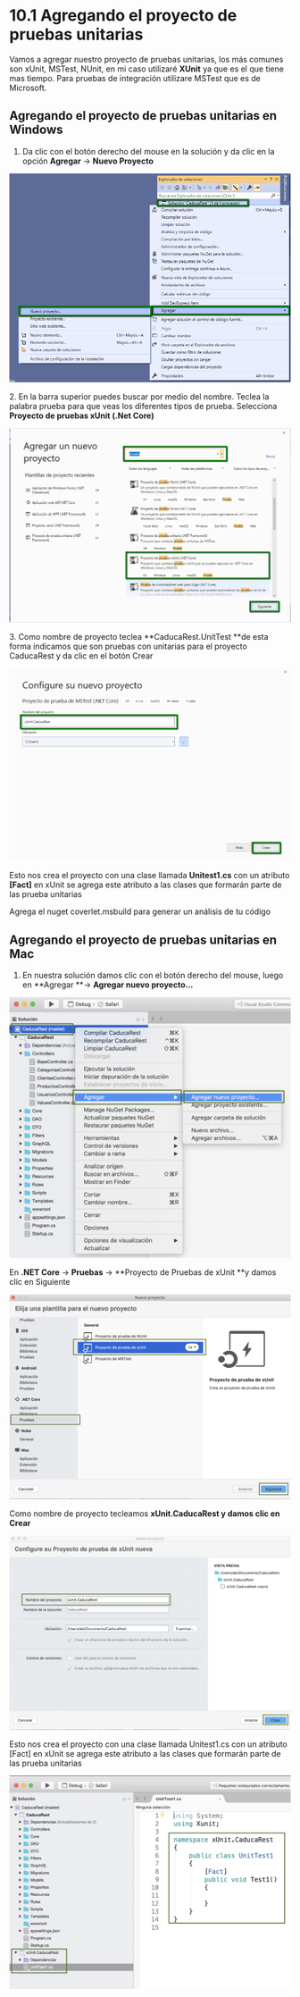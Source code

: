 # 10.1 Agregando el proyecto de pruebas unitarias

Vamos a agregar nuestro proyecto de pruebas unitarias, los más comunes son xUnit, MSTest, NUnit, en mi caso utilizaré **XUnit** ya que es el que tiene mas tiempo. Para pruebas de integración utilizare MSTest que es de Microsoft.&#x20;

## Agregando el proyecto de pruebas unitarias en Windows

1. Da clic con el botón derecho del mouse en la solución y da clic en la opción **Agregar** -> **Nuevo Proyecto**

![](<../.gitbook/assets/image (220).png>)

2\. En la barra superior puedes buscar por medio del nombre. Teclea la palabra prueba para que veas los diferentes tipos de prueba. Selecciona **Proyecto de pruebas xUnit (.Net Core)**

![](<../.gitbook/assets/image (223).png>)

3\. Como nombre de proyecto teclea **CaducaRest.UnitTest **de esta forma indicamos que son pruebas con unitarias para el proyecto CaducaRest y da clic en el botón Crear

![](<../.gitbook/assets/image (225).png>)

Esto nos crea el proyecto con una clase llamada **Unitest1.cs** con un atributo **\[Fact]** en xUnit se agrega este atributo a las clases que formarán parte de las prueba unitarias

Agrega el nuget coverlet.msbuild para generar un análisis de tu código

## Agregando el proyecto de pruebas unitarias en Mac

1. En nuestra solución damos clic con el botón derecho del mouse, luego en **Agregar **-> **Agregar nuevo proyecto...**

![](<../.gitbook/assets/image (185).png>)

En **.NET Core** -> **Pruebas** -> **Proyecto de Pruebas de xUnit **y damos clic en Siguiente

![](<../.gitbook/assets/image (187).png>)

Como nombre de proyecto tecleamos **xUnit.CaducaRest **y damos clic** en Crear**

![](<../.gitbook/assets/image (189).png>)

Esto nos crea el proyecto con una clase llamada Unitest1.cs con un atributo \[Fact] en xUnit se agrega este atributo a las clases que formarán parte de las prueba unitarias

![](<../.gitbook/assets/image (190).png>)
